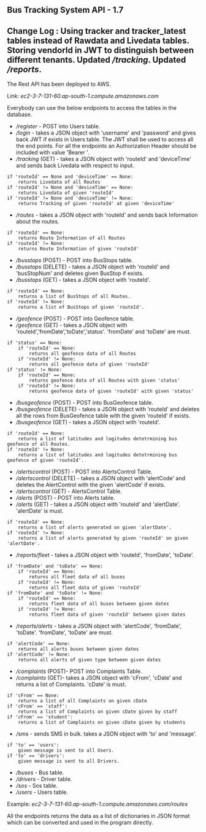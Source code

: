 Bus Tracking System API - 1.7
--------------------------------
Change Log : Using **tracker** and **tracker_latest** tables instead of **Rawdata** and **Livedata** tables. Storing **vendorId** in JWT to distinguish between different tenants. Updated _/tracking_. Updated _/reports_.
--------------------------------
The Rest API has been deployed to AWS.

Link: _ec2-3-7-131-60.ap-south-1.compute.amazonaws.com_

Everybody can use the below endpoints to access the tables in the database.

* _/register_ - POST into Users table.
* _/login_ - takes a JSON object with 'username' and 'password' and gives back JWT if exists in Users table. The JWT shall be used to access all the end points. For all the endpoints an Authorization Header should be included with value 'Bearer <JWT>'.
* _/tracking_ (GET) - takes a JSON object with 'routeId' and 'deviceTime' and sends back Livedata with respect to input.
```
if 'routeId' == None and 'deviceTime' == None:
	returns Livedata of all Routes
if 'routeId' != None and 'deviceTime' == None:
	returns Livedata of given 'routeId'
if 'routeId' != None and 'deviceTime' != None:
	returns Tracking of given 'routeId' at given 'deviceTime'
```
* _/routes_ - takes a JSON object with 'routeId' and sends back Information about the routes.
```
if 'routeId' == None:
	returns Route Information of all Routes
if 'routeId' != None:
	returns Route Information of given 'routeId'
```
* _/busstops_ (POST) - POST into BusStops table.
* _/busstops_ (DELETE) - takes a JSON object with 'routeId' and 'busStopNum' and deletes given BusStop if exists.
* _/busstops_ (GET) - takes a JSON object with 'routeId'.
```
if 'routeId' == None:
	returns a list of BusStops of all Routes.
if 'routeId' != None:
	returns a list of BusStops of given 'routeId'.
```
* _/geofence_ (POST) - POST into Geofence table.
* _/geofence_ (GET) - takes a JSON object with 'routeId','fromDate','toDate','status'. 'fromDate' and 'toDate' are must.
```
if 'status' == None:
	if 'routeId' == None:
		returns all geofence data of all Routes
	if 'routeId' != None:
		returns all geofence data of given 'routeId'
if 'status' != None:
	if 'routeId' == None:
		returns geofence data of all Routes with given 'status'
	if 'routeId' != None:
		returns geofence data of given 'routeId' with given 'status'
```
* _/busgeofence_ (POST) - POST into BusGeofence table.
* _/busgeofence_ (DELETE) - takes a JSON object with 'routeId' and deletes all the rows from BusGeofence table with the given 'routeId' if exists.
* _/busgeofence_ (GET) - takes a JSON object with 'routeId'.
```
if 'routeId' == None:
	returns a list of latitudes and logitudes detetrmining bus geofence of all Routes.
if 'routeId' != None:
	returns a list of latitudes and logitudes detetrmining bus geofence of given 'routeId'.
```
* _/alertscontrol_ (POST) - POST into AlertsControl Table.
* _/alertscontrol_ (DELETE) - takes a JSON object with 'alertCode' and deletes the AlertControl with the given 'alertCode' if exists.
* _/alertscontrol_ (GET) - AlertsControl Table.
* _/alerts_ (POST) - POST into Alerts table.
* _/alerts_ (GET) - takes a JSON object with 'routeId' and 'alertDate'. 'alertDate' is must.
```
if 'routeId' == None:
	returns a list of alerts generated on given 'alertDate'.
if 'routeId' != None:
	returns a list of alerts generated by given 'routeId' on given 'alertDate'.
```
* _/reports/fleet_ - takes a JSON object with 'routeId', 'fromDate', 'toDate'.
```
if 'fromDate' and 'toDate' == None:
	if 'routeId' == None:
		returns all fleet data of all buses
	if 'routeId' != None:
		returns all fleet data of given 'routeId'
if 'fromDate' and 'toDate' != None:
	if 'routeId' == None:
		returns fleet data of all buses between given dates
	if 'routeId' != None:
		returns fleet data of given 'routeId' between given dates
```
* _/reports/alerts_ - takes a JSON object with 'alertCode', 'fromDate', 'toDate'. 'fromDate', 'toDate' are must.
```
if 'alertCode' == None:
	returns all alerts buses between given dates
if 'alertCode' != None:
	returns all alerts of given type between given dates
```
* _/complaints_ (POST)- POST into Complaints Table.
* _/complaints_ (GET)- takes a JSON object with 'cFrom', 'cDate' and returns a list of Complaints. 'cDate' is must.
```
if 'cFrom' == None:
	returns a list of all Complaints on given cDate
if 'cFrom' == 'staff':
	returns a list of Complaints on given cDate given by staff
if 'cFrom' == 'student':
	returns a list of Complaints on given cDate given by students
```
* _/sms_ - sends SMS in bulk. takes a JSON object with 'to' and 'message'.
```
if 'to' == 'users':
	given message is sent to all Users.
if 'to' == 'drivers':
	given message is sent to all Drivers.
```
* _/buses_ - Bus table.
* _/drivers_ - Driver table.
* _/sos_ - Sos table.
* _/users_ - Users table.

Example: _ec2-3-7-131-60.ap-south-1.compute.amazonaws.com/routes_

All the endpoints returns the data as a list of dictionaries in JSON format which can be converted and used in the program directly.
